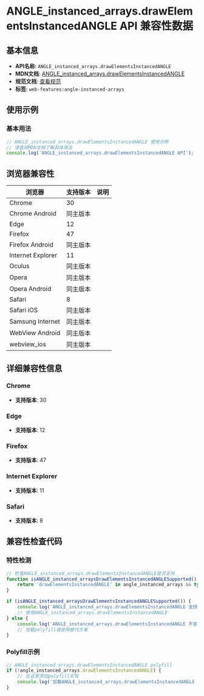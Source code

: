 # ANGLE_instanced_arrays.drawElementsInstancedANGLE API 兼容性数据

## 基本信息

- **API名称**: `ANGLE_instanced_arrays.drawElementsInstancedANGLE`
- **MDN文档**: [ANGLE_instanced_arrays.drawElementsInstancedANGLE](https://developer.mozilla.org/docs/Web/API/ANGLE_instanced_arrays/drawElementsInstancedANGLE)
- **规范文档**: [查看规范](https://registry.khronos.org/webgl/extensions/ANGLE_instanced_arrays/)
- **标签**: `web-features:angle-instanced-arrays`

## 使用示例

### 基本用法

```javascript
// ANGLE_instanced_arrays.drawElementsInstancedANGLE 使用示例
// 请查阅MDN文档了解具体用法
console.log('ANGLE_instanced_arrays.drawElementsInstancedANGLE API');
```

## 浏览器兼容性

| 浏览器 | 支持版本 | 说明 |
|--------|----------|------|
| Chrome | 30 |  |
| Chrome Android | 同主版本 |  |
| Edge | 12 |  |
| Firefox | 47 |  |
| Firefox Android | 同主版本 |  |
| Internet Explorer | 11 |  |
| Oculus | 同主版本 |  |
| Opera | 同主版本 |  |
| Opera Android | 同主版本 |  |
| Safari | 8 |  |
| Safari iOS | 同主版本 |  |
| Samsung Internet | 同主版本 |  |
| WebView Android | 同主版本 |  |
| webview_ios | 同主版本 |  |

## 详细兼容性信息

### Chrome

- **支持版本**: 30

### Edge

- **支持版本**: 12

### Firefox

- **支持版本**: 47

### Internet Explorer

- **支持版本**: 11

### Safari

- **支持版本**: 8

## 兼容性检查代码

### 特性检测

```javascript
// 检查ANGLE_instanced_arrays.drawElementsInstancedANGLE是否支持
function isANGLE_instanced_arraysDrawElementsInstancedANGLESupported() {
    return 'drawElementsInstancedANGLE' in angle_instanced_arrays && typeof angle_instanced_arrays.drawElementsInstancedANGLE === 'function';
}

if (isANGLE_instanced_arraysDrawElementsInstancedANGLESupported()) {
    console.log('ANGLE_instanced_arrays.drawElementsInstancedANGLE 支持');
    // 使用ANGLE_instanced_arrays.drawElementsInstancedANGLE
} else {
    console.log('ANGLE_instanced_arrays.drawElementsInstancedANGLE 不支持，需要polyfill');
    // 加载polyfill或使用替代方案
}
```

### Polyfill示例

```javascript
// ANGLE_instanced_arrays.drawElementsInstancedANGLE polyfill
if (!angle_instanced_arrays.drawElementsInstancedANGLE) {
    // 在这里添加polyfill实现
    console.log('加载ANGLE_instanced_arrays.drawElementsInstancedANGLE polyfill');
}
```


